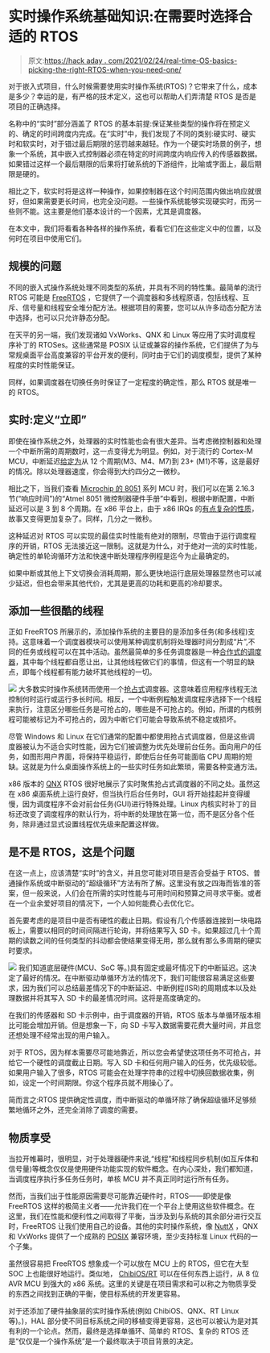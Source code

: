 # 实时操作系统基础知识:在需要时选择合适的 RTOS

> 原文:[https://hack aday . com/2021/02/24/real-time-OS-basics-picking-the-right-RTOS-when-you-need-one/](https://hackaday.com/2021/02/24/real-time-os-basics-picking-the-right-rtos-when-you-need-one/)

对于嵌入式项目，什么时候需要使用实时操作系统(RTOS)？它带来了什么，成本是多少？幸运的是，有严格的技术定义，这也可以帮助人们弄清楚 RTOS 是否是项目的正确选择。

名称中的“实时”部分涵盖了 RTOS 的基本前提:保证某些类型的操作将在预定义的、确定的时间跨度内完成。在“实时”中，我们发现了不同的类别:硬实时、硬实时和软实时，对于错过最后期限的惩罚越来越轻。作为一个硬实时场景的例子，想象一个系统，其中嵌入式控制器必须在特定的时间跨度内响应传入的传感器数据。如果错过这样一个最后期限的后果将打破系统的下游组件，比喻或字面上，最后期限是硬的。

相比之下，软实时将是这样一种操作，如果控制器在这个时间范围内做出响应就很好，但如果需要更长时间，也完全没问题。一些操作系统能够实现硬实时，而另一些则不能。这主要是他们基本设计的一个因素，尤其是调度器。

在本文中，我们将看看各种各样的操作系统，看看它们在这些定义中的位置，以及何时在项目中使用它们。

## 规模的问题

不同的嵌入式操作系统处理不同类型的系统，并具有不同的特性集。最简单的流行 RTOS 可能是 [FreeRTOS](https://en.wikipedia.org/wiki/FreeRTOS) ，它提供了一个调度器和多线程原语，包括线程、互斥、信号量和线程安全堆分配方法。根据项目的需要，您可以从许多动态分配方法中选择，也可以只允许静态分配。

在天平的另一端，我们发现诸如 VxWorks、QNX 和 Linux 等应用了实时调度程序补丁的 RTOSes。这些通常是 POSIX 认证或兼容的操作系统，它们提供了为与常规桌面平台高度兼容的平台开发的便利，同时由于它们的调度模型，提供了某种程度的实时性能保证。

同样，如果调度器在切换任务时保证了一定程度的确定性，那么 RTOS 就是唯一的 RTOS。

## 实时:定义“立即”

即使在操作系统之外，处理器的实时性能也会有很大差异。当考虑微控制器和处理一个中断所需的周期数时，这一点变得尤为明显。例如，对于流行的 Cortex-M MCU，中断延迟[给定为](https://en.wikipedia.org/wiki/ARM_Cortex-M#Instruction_sets)从 12 个周期(M3、M4、M7)到 23+ (M1)不等，这是最好的情况。除以处理器速度，你会得到大约四分之一微秒。

相比之下，当我们查看 [Microchip 的 8051](https://www.microchip.com/design-centers/8-bit/8051-microcontrollers) 系列 MCU 时，我们可以在第 2.16.3 节(“响应时间”)的“Atmel 8051 微控制器硬件手册”中看到，根据中断配置，中断延迟可以是 3 到 8 个周期。在 x86 平台上，由于 x86 IRQs 的[有点复杂的性质](https://alex.dzyoba.com/blog/os-interrupts/)，故事又变得更加复杂了。同样，几分之一微秒。

这种延迟对 RTOS 可以实现的最佳实时性能有绝对的限制，尽管由于运行调度程序的开销，RTOS 无法接近这一限制。这就是为什么，对于绝对一流的实时性能，确定性的单轮询循环方法和快速中断处理程序例程是迄今为止最确定的。

如果中断或其他上下文切换会消耗周期，那么更快地运行底层处理器显然也可以减少延迟，但也会带来其他代价，尤其是更高的功耗和更高的冷却要求。

## 添加一些很酷的线程

正如 FreeRTOS 所展示的，添加操作系统的主要目的是添加多任务(和多线程)支持。这意味着一个调度器模块可以使用某种调度机制将处理器时间分割成“片”,不同的任务或线程可以在其中活动。虽然最简单的多任务调度器是一种[合作式的调度器](https://en.wikipedia.org/wiki/Preemption_(computing))，其中每个线程都自愿让出，让其他线程做它们的事情，但这有一个明显的缺点，即每个线程都有能力破坏其他线程的一切。

[![](../Images/539b64c2b63f2c07e4896f411a888987.png)](https://hackaday.com/wp-content/uploads/2021/02/TaskExecution_had.jpg) 大多数实时操作系统转而使用一个[抢占式](https://en.wikipedia.org/wiki/Preemption_(computing))调度器。这意味着应用程序线程无法控制何时运行或运行多长时间。相反，一个中断例程触发调度程序选择下一个线程来执行，注意区分哪些任务是可抢占的，哪些是不可抢占的。例如，所谓的内核例程可能被标记为不可抢占的，因为中断它们可能会导致系统不稳定或损坏。

尽管 Windows 和 Linux 在它们通常的配置中都使用抢占式调度器，但是这些调度器被认为不适合实时性能，因为它们被调整为优先处理前台任务。面向用户的任务，如图形用户界面，将保持平稳运行，即使后台任务可能面临 CPU 周期的短缺。这就是为什么桌面操作系统上的一些实时任务如此繁琐，需要各种变通方法。

x86 版本的 [QNX](https://en.wikipedia.org/wiki/QNX) RTOS 很好地展示了实时聚焦抢占式调度器的不同之处。虽然这在 x86 桌面系统上运行良好，但当执行后台任务时，GUI 将开始挂起并变得缓慢，因为调度程序不会对前台任务(GUI)进行特殊处理。Linux 内核实时补丁的目标还改变了调度程序的默认行为，将中断的处理放在第一位，而不是区分各个任务，除非通过显式设置线程优先级来配置这样做。

## 是不是 RTOS，这是个问题

在这一点上，应该清楚“实时”的含义，并且您可能对项目是否会受益于 RTOS、普通操作系统或中断驱动的“超级循环”方法有所了解。这里没有放之四海而皆准的答案，但一般来说，人们会在所需的实时性能与可用时间和预算之间寻求平衡。或者在一个业余爱好项目的情况下，一个人如何能费心去优化它。

首先要考虑的是项目中是否有硬性的截止日期。假设有几个传感器连接到一块电路板上，需要以相同的时间间隔进行轮询，并将结果写入 SD 卡。如果超过几十个周期的读数之间的任何类型的抖动都会使结果变得无用，那么就有那么多周期的硬实时要求。

[![](../Images/ab1744c81d8db079d2381d082d370da1.png)](https://hackaday.com/wp-content/uploads/2021/02/arduino_loop_had.jpg) 我们知道底层硬件(MCU、SoC 等。)具有固定或最坏情况下的中断延迟。这决定了最好的情况。在中断驱动单循环方法的情况下，我们可能很容易满足这些要求，因为我们可以总结最差情况下的中断延迟、中断例程(ISR)的周期成本以及处理数据并将其写入 SD 卡的最差情况时间。这将是高度确定的。

在我们的传感器和 SD 卡示例中，由于调度器的开销，RTOS 版本与单循环版本相比可能会增加开销。但是想象一下，向 SD 卡写入数据需要花费大量时间，并且您还想处理不经常出现的用户输入。

对于 RTOS，因为样本需要尽可能地靠近，所以您会希望使这项任务不可抢占，并给它一个硬性的调度截止日期。写入 SD 卡和任何用户输入的任务，优先级较低。如果用户输入了很多，RTOS 可能会在处理字符串的过程中切换回数据收集，例如，设定一个时间期限。你这个程序员就不用操心了。

简而言之:RTOS 提供确定性调度，而中断驱动的单循环除了确保超级循环足够频繁地循环之外，还完全消除了调度的需要。

## 物质享受

当拉开帷幕时，很明显，对于处理器硬件来说,“线程”和线程同步机制(如互斥体和信号量)等概念仅仅是使用硬件功能实现的软件概念。在内心深处，我们都知道，当调度程序执行多任务任务时，单核 MCU 并不真正同时运行所有任务。

然而，当我们出于性能原因需要尽可能靠近硬件时，RTOS——即使是像 FreeRTOS 这样的极简主义者——允许我们在一个平台上使用这些软件概念。在这里，我们在性能和便利性之间取得了平衡，当涉及到与系统的其余部分进行交互时，FreeRTOS 让我们使用自己的设备。其他的实时操作系统，像 [NuttX](https://en.wikipedia.org/wiki/NuttX) ，QNX 和 VxWorks 提供了一个成熟的 [POSIX](https://en.wikipedia.org/wiki/POSIX) 兼容环境，至少支持标准 Linux 代码的一个子集。

虽然很容易把 FreeRTOS 想象成一个可以放在 MCU 上的 RTOS，但它在大型 SOC 上也能很好地运行。类似地， [ChibiOS/RT](https://en.wikipedia.org/wiki/ChibiOS/RT) 可以在任何东西上运行，从 8 位 AVR MCU 到强大的 x86 系统。这里的关键是在项目需求和可以称之为物质享受的东西之间找到正确的平衡，使目标系统的开发更容易。

对于还添加了硬件抽象层的实时操作系统(例如 ChibiOS、QNX、RT Linux 等)。)，HAL 部分使不同目标系统之间的移植变得更容易，这也可以被认为是对其有利的一个论点。然而，最终是选择单循环、简单的 RTOS、复杂的 RTOS 还是“仅仅是一个操作系统”是一个最终取决于项目背景的决定。